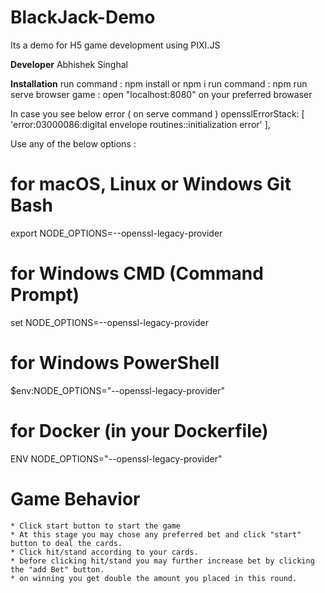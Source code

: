 # BlackJack-Demo

Its a demo for H5 game development using PIXI.JS

**Developer**
Abhishek Singhal

**Installation**
run command : npm install or npm i
run command : npm run serve
browser game : open "localhost:8080" on your preferred browaser

In case you see below error ( on serve command )
opensslErrorStack: [ 'error:03000086:digital envelope routines::initialization error' ],

Use any of the below options :

# for macOS, Linux or Windows Git Bash

export NODE_OPTIONS=--openssl-legacy-provider

# for Windows CMD (Command Prompt)

set NODE_OPTIONS=--openssl-legacy-provider

# for Windows PowerShell

$env:NODE_OPTIONS="--openssl-legacy-provider"

# for Docker (in your Dockerfile)

ENV NODE_OPTIONS="--openssl-legacy-provider"

# Game Behavior

    * Click start button to start the game
    * At this stage you may chose any preferred bet and click "start" button to deal the cards.
    * Click hit/stand according to your cards.
    * before clicking hit/stand you may further increase bet by clicking the "add Bet" button.
    * on winning you get double the amount you placed in this round.
